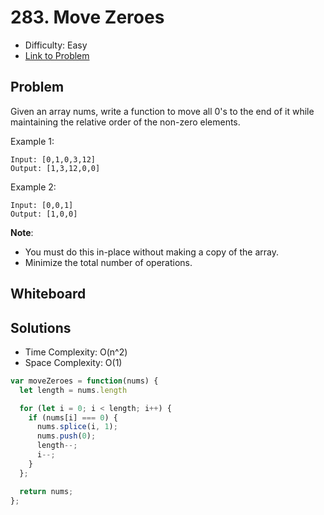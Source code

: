 # 283. Move Zeroes
* Difficulty: Easy
* [Link to Problem](https://leetcode.com/problems/move-zeroes/)

## Problem
Given an array nums, write a function to move all 0's to the end of it while maintaining the relative order of the non-zero elements.

Example 1:

```
Input: [0,1,0,3,12]
Output: [1,3,12,0,0]
```

Example 2:

```
Input: [0,0,1]
Output: [1,0,0]
```

__Note__:

* You must do this in-place without making a copy of the array.
* Minimize the total number of operations.


## Whiteboard


## Solutions
* Time Complexity: O(n^2)
* Space Complexity: O(1)

```javascript
var moveZeroes = function(nums) {
  let length = nums.length

  for (let i = 0; i < length; i++) {
    if (nums[i] === 0) {
      nums.splice(i, 1);
      nums.push(0);
      length--;
      i--;
    }
  };

  return nums;
};
```